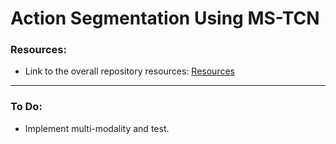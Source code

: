 # Action Segmentation Using MS-TCN
### Resources:
- Link to the overall repository resources: [Resources](https://drive.google.com/drive/folders/1jXFbFdPYGafll1FarIvjbDphPC5Vg4rB?usp=sharing)
--- 

### To Do:
- Implement multi-modality and test.